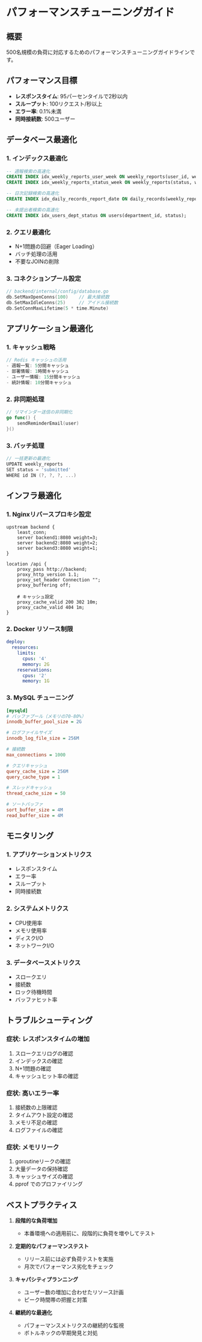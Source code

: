 # パフォーマンスチューニングガイド

## 概要
500名規模の負荷に対応するためのパフォーマンスチューニングガイドラインです。

## パフォーマンス目標
- **レスポンスタイム**: 95パーセンタイルで2秒以内
- **スループット**: 100リクエスト/秒以上
- **エラー率**: 0.1%未満
- **同時接続数**: 500ユーザー

## データベース最適化

### 1. インデックス最適化
```sql
-- 週報検索の高速化
CREATE INDEX idx_weekly_reports_user_week ON weekly_reports(user_id, week_start, status);
CREATE INDEX idx_weekly_reports_status_week ON weekly_reports(status, week_start);

-- 日次記録検索の高速化
CREATE INDEX idx_daily_records_report_date ON daily_records(weekly_report_id, record_date);

-- 未提出者検索の高速化
CREATE INDEX idx_users_dept_status ON users(department_id, status);
```

### 2. クエリ最適化
- N+1問題の回避（Eager Loading）
- バッチ処理の活用
- 不要なJOINの削除

### 3. コネクションプール設定
```go
// backend/internal/config/database.go
db.SetMaxOpenConns(100)    // 最大接続数
db.SetMaxIdleConns(25)     // アイドル接続数
db.SetConnMaxLifetime(5 * time.Minute)
```

## アプリケーション最適化

### 1. キャッシュ戦略
```go
// Redis キャッシュの活用
- 週報一覧: 5分間キャッシュ
- 部署情報: 1時間キャッシュ
- ユーザー情報: 15分間キャッシュ
- 統計情報: 10分間キャッシュ
```

### 2. 非同期処理
```go
// リマインダー送信の非同期化
go func() {
    sendReminderEmail(user)
}()
```

### 3. バッチ処理
```go
// 一括更新の最適化
UPDATE weekly_reports 
SET status = 'submitted' 
WHERE id IN (?, ?, ?, ...)
```

## インフラ最適化

### 1. Nginxリバースプロキシ設定
```nginx
upstream backend {
    least_conn;
    server backend1:8080 weight=3;
    server backend2:8080 weight=2;
    server backend3:8080 weight=1;
}

location /api {
    proxy_pass http://backend;
    proxy_http_version 1.1;
    proxy_set_header Connection "";
    proxy_buffering off;
    
    # キャッシュ設定
    proxy_cache_valid 200 302 10m;
    proxy_cache_valid 404 1m;
}
```

### 2. Docker リソース制限
```yaml
deploy:
  resources:
    limits:
      cpus: '4'
      memory: 2G
    reservations:
      cpus: '2'
      memory: 1G
```

### 3. MySQL チューニング
```ini
[mysqld]
# バッファプール（メモリの70-80%）
innodb_buffer_pool_size = 2G

# ログファイルサイズ
innodb_log_file_size = 256M

# 接続数
max_connections = 1000

# クエリキャッシュ
query_cache_size = 256M
query_cache_type = 1

# スレッドキャッシュ
thread_cache_size = 50

# ソートバッファ
sort_buffer_size = 4M
read_buffer_size = 4M
```

## モニタリング

### 1. アプリケーションメトリクス
- レスポンスタイム
- エラー率
- スループット
- 同時接続数

### 2. システムメトリクス
- CPU使用率
- メモリ使用率
- ディスクI/O
- ネットワークI/O

### 3. データベースメトリクス
- スロークエリ
- 接続数
- ロック待機時間
- バッファヒット率

## トラブルシューティング

### 症状: レスポンスタイムの増加
1. スロークエリログの確認
2. インデックスの確認
3. N+1問題の確認
4. キャッシュヒット率の確認

### 症状: 高いエラー率
1. 接続数の上限確認
2. タイムアウト設定の確認
3. メモリ不足の確認
4. ログファイルの確認

### 症状: メモリリーク
1. goroutineリークの確認
2. 大量データの保持確認
3. キャッシュサイズの確認
4. pprof でのプロファイリング

## ベストプラクティス

1. **段階的な負荷増加**
   - 本番環境への適用前に、段階的に負荷を増やしてテスト

2. **定期的なパフォーマンステスト**
   - リリース前には必ず負荷テストを実施
   - 月次でパフォーマンス劣化をチェック

3. **キャパシティプランニング**
   - ユーザー数の増加に合わせたリソース計画
   - ピーク時間帯の把握と対策

4. **継続的な最適化**
   - パフォーマンスメトリクスの継続的な監視
   - ボトルネックの早期発見と対処